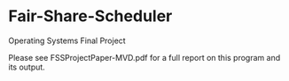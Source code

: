 # Fair-Share-Scheduler
Operating Systems Final Project

Please see FSSProjectPaper-MVD.pdf for a full report on this program and its output.
